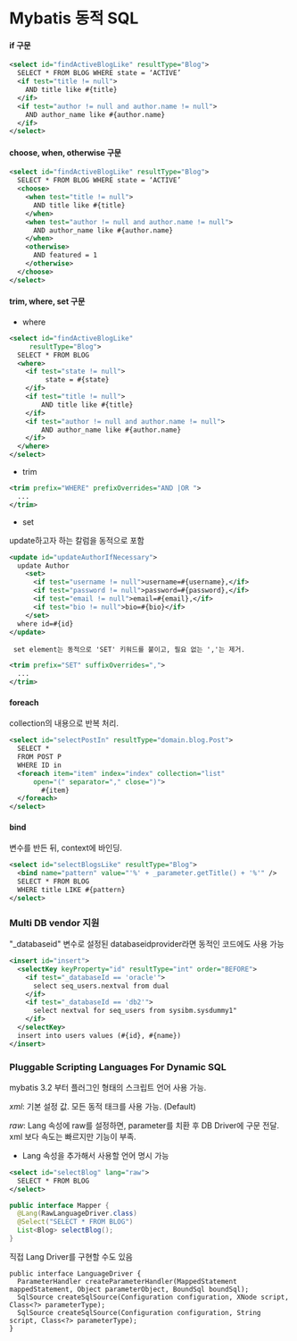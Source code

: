 # Mybatis 동적 SQL


#### if 구문

```xml
<select id="findActiveBlogLike" resultType="Blog">
  SELECT * FROM BLOG WHERE state = ‘ACTIVE’ 
  <if test="title != null">
    AND title like #{title}
  </if>
  <if test="author != null and author.name != null">
    AND author_name like #{author.name}
  </if>
</select>
```

#### choose, when, otherwise 구문

```xml
<select id="findActiveBlogLike" resultType="Blog">
  SELECT * FROM BLOG WHERE state = ‘ACTIVE’
  <choose>
    <when test="title != null">
      AND title like #{title}
    </when>
    <when test="author != null and author.name != null">
      AND author_name like #{author.name}
    </when>
    <otherwise>
      AND featured = 1
    </otherwise>
  </choose>
</select>
```

#### trim, where, set 구문

  * where
```xml
<select id="findActiveBlogLike" 
     resultType="Blog">
  SELECT * FROM BLOG 
  <where> 
    <if test="state != null">
         state = #{state}
    </if> 
    <if test="title != null">
        AND title like #{title}
    </if>
    <if test="author != null and author.name != null">
        AND author_name like #{author.name}
    </if>
  </where>
</select>
```

  * trim
     
```xml
<trim prefix="WHERE" prefixOverrides="AND |OR ">
  ... 
</trim>
```

  * set
  
  update하고자 하는 칼럼을 동적으로 포함 
```xml
<update id="updateAuthorIfNecessary">
  update Author
    <set>
      <if test="username != null">username=#{username},</if>
      <if test="password != null">password=#{password},</if>
      <if test="email != null">email=#{email},</if>
      <if test="bio != null">bio=#{bio}</if>
    </set>
  where id=#{id}
</update>
```

     set element는 동적으로 'SET' 키워드를 붙이고, 필요 없는 ','는 제거.

```xml
<trim prefix="SET" suffixOverrides=",">
  ...
</trim>
```



#### foreach

  collection의 내용으로 반복 처리.
```xml
<select id="selectPostIn" resultType="domain.blog.Post">
  SELECT *
  FROM POST P
  WHERE ID in
  <foreach item="item" index="index" collection="list"
      open="(" separator="," close=")">
        #{item}
  </foreach>
</select>
```

#### bind

  변수를 반든 뒤, context에 바인딩.
```xml
<select id="selectBlogsLike" resultType="Blog">
  <bind name="pattern" value="'%' + _parameter.getTitle() + '%'" />
  SELECT * FROM BLOG
  WHERE title LIKE #{pattern}
</select>
```

### Multi DB vendor 지원

  "_databaseid" 변수로 설정된 databaseidprovider라면 동적인 코드에도 사용 가능
```xml
<insert id="insert">
  <selectKey keyProperty="id" resultType="int" order="BEFORE">
    <if test="_databaseId == 'oracle'">
      select seq_users.nextval from dual
    </if>
    <if test="_databaseId == 'db2'">
      select nextval for seq_users from sysibm.sysdummy1"
    </if>
  </selectKey>
  insert into users values (#{id}, #{name})
</insert>
```

### Pluggable Scripting Languages For Dynamic SQL

  mybatis 3.2 부터 플러그인 형태의 스크립트 언어 사용 가능.

  *xml*: 기본 설정 값. 모든 동적 태크를 사용 가능. (Default)
  
  *raw*: Lang 속성에 raw를 설정하면, parameter를 치환 후 DB Driver에 구문 전달. xml 보다 속도는 빠르지만 기능이 부족.

  * Lang 속성을 추가해서 사용할 언어 명시 가능  
```xml
<select id="selectBlog" lang="raw">
  SELECT * FROM BLOG
</select>
```

```java
public interface Mapper {
  @Lang(RawLanguageDriver.class)
  @Select("SELECT * FROM BLOG")
  List<Blog> selectBlog();
}
```

  직접 Lang Driver를 구현할 수도 있음
  
```
public interface LanguageDriver {
  ParameterHandler createParameterHandler(MappedStatement mappedStatement, Object parameterObject, BoundSql boundSql);
  SqlSource createSqlSource(Configuration configuration, XNode script, Class<?> parameterType);
  SqlSource createSqlSource(Configuration configuration, String script, Class<?> parameterType);
}
```

